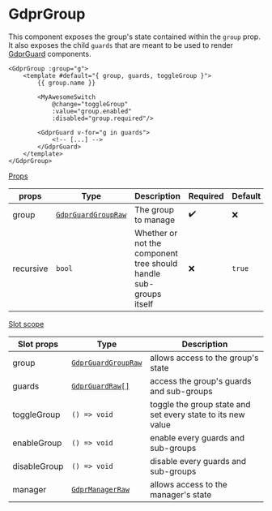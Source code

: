 # GdprGroup

This component exposes the group's state contained within the `group` prop. It also exposes the child `guards` that are meant to be used to render [GdprGuard](/components/GdprGuard) components.

```vue
<GdprGroup :group="g">
	<template #default="{ group, guards, toggleGroup }">
		{{ group.name }}

		<MyAwesomeSwitch
			@change="toggleGroup"
			:value="group.enabled"
			:disabled="group.required"/>

		<GdprGuard v-for="g in guards">
			<!-- [...] -->
		</GdprGuard>
	</template>
</GdprGroup>
```

<u>Props</u>

| props     | Type                                                         | Description                                                  | Required           | Default |
| --------- | ------------------------------------------------------------ | ------------------------------------------------------------ | ------------------ | ------- |
| group     | [`GdprGuardGroupRaw`](https://voltra.github.io/gdpr-guard/interfaces/gdprguardgroupraw.html) | The group to manage                                          | :heavy_check_mark: | :x:     |
| recursive | `bool`                                                       | Whether or not the component tree should handle sub-groups itself | :x:                | `true`  |



<u>Slot scope</u>

| Slot props   | Type                                                         | Description                                                 |
| ------------ | ------------------------------------------------------------ | ----------------------------------------------------------- |
| group        | [`GdprGuardGroupRaw`](https://voltra.github.io/gdpr-guard/interfaces/gdprguardgroupraw.html) | allows access to the group's state                          |
| guards       | [`GdprGuardRaw[]`](https://voltra.github.io/gdpr-guard/interfaces/gdprguardraw.html) | access the group's guards and sub-groups                    |
| toggleGroup  | `() => void`                                                 | toggle the group state and set every state to its new value |
| enableGroup  | `() => void`                                                 | enable every guards and sub-groups                          |
| disableGroup | `() => void`                                                 | disable every guards and sub-groups                         |
| manager      | [`GdprManagerRaw`](https://voltra.github.io/gdpr-guard/classes/gdprmanagerraw.html) | allows access to the manager's state                        |
